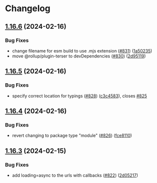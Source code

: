 # Changelog

## [1.16.6](https://github.com/googlemaps/js-api-loader/compare/v1.16.5...v1.16.6) (2024-02-16)


### Bug Fixes

* change filename for esm build to use .mjs extension ([#831](https://github.com/googlemaps/js-api-loader/issues/831)) ([1a50235](https://github.com/googlemaps/js-api-loader/commit/1a50235c6c42611bbe6b0efc9c4c246a7b3e8a59))
* move @rollup/plugin-terser to devDependencies ([#830](https://github.com/googlemaps/js-api-loader/issues/830)) ([2d95119](https://github.com/googlemaps/js-api-loader/commit/2d951197b6256ae82a51d555549cbdb900d4e208))

## [1.16.5](https://github.com/googlemaps/js-api-loader/compare/v1.16.4...v1.16.5) (2024-02-16)


### Bug Fixes

* specify correct location for typings ([#828](https://github.com/googlemaps/js-api-loader/issues/828)) ([c3c4583](https://github.com/googlemaps/js-api-loader/commit/c3c45833ae54cc384943883252c949e27eb7dd08)), closes [#825](https://github.com/googlemaps/js-api-loader/issues/825)

## [1.16.4](https://github.com/googlemaps/js-api-loader/compare/v1.16.3...v1.16.4) (2024-02-16)


### Bug Fixes

* revert changing to package type "module" ([#826](https://github.com/googlemaps/js-api-loader/issues/826)) ([fce8110](https://github.com/googlemaps/js-api-loader/commit/fce81109d3efd59e6b7fad434dc40a02e5d06ed8))

## [1.16.3](https://github.com/googlemaps/js-api-loader/compare/v1.16.2...v1.16.3) (2024-02-15)


### Bug Fixes

* add loading=async to the urls with callbacks ([#822](https://github.com/googlemaps/js-api-loader/issues/822)) ([2d05217](https://github.com/googlemaps/js-api-loader/commit/2d05217cd728175724e1fcf024e33e21cd9cc4b2))

